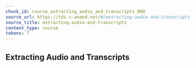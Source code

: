```yaml
---
chunk_id: course_extracting_audio_and_transcripts_000
source_url: https://tds.s-anand.net/#/extracting-audio-and-transcripts
source_title: extracting-audio-and-transcripts
content_type: course
tokens: 7
---
```


## Extracting Audio and Transcripts
